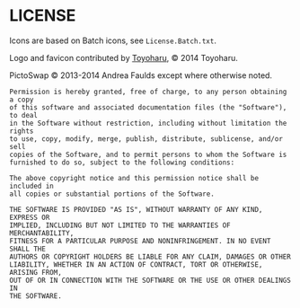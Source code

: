 LICENSE
=======

Icons are based on Batch icons, see `License.Batch.txt`.

Logo and favicon contributed by [Toyoharu](http://www.reddit.com/r/3DS/comments/2kdcys/pictoswap_updates_i_need_a_logo_and_more_message/cln1z74?context=6), © 2014 Toyoharu.

PictoSwap © 2013-2014 Andrea Faulds except where otherwise noted.

    Permission is hereby granted, free of charge, to any person obtaining a copy
    of this software and associated documentation files (the "Software"), to deal
    in the Software without restriction, including without limitation the rights
    to use, copy, modify, merge, publish, distribute, sublicense, and/or sell
    copies of the Software, and to permit persons to whom the Software is
    furnished to do so, subject to the following conditions:

    The above copyright notice and this permission notice shall be included in
    all copies or substantial portions of the Software.

    THE SOFTWARE IS PROVIDED "AS IS", WITHOUT WARRANTY OF ANY KIND, EXPRESS OR
    IMPLIED, INCLUDING BUT NOT LIMITED TO THE WARRANTIES OF MERCHANTABILITY,
    FITNESS FOR A PARTICULAR PURPOSE AND NONINFRINGEMENT. IN NO EVENT SHALL THE
    AUTHORS OR COPYRIGHT HOLDERS BE LIABLE FOR ANY CLAIM, DAMAGES OR OTHER
    LIABILITY, WHETHER IN AN ACTION OF CONTRACT, TORT OR OTHERWISE, ARISING FROM,
    OUT OF OR IN CONNECTION WITH THE SOFTWARE OR THE USE OR OTHER DEALINGS IN
    THE SOFTWARE.
